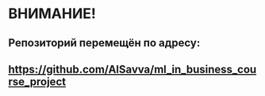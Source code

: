 # ВНИМАНИЕ!

## Репозиторий перемещён по адресу:  


## https://github.com/AlSavva/ml_in_business_course_project
